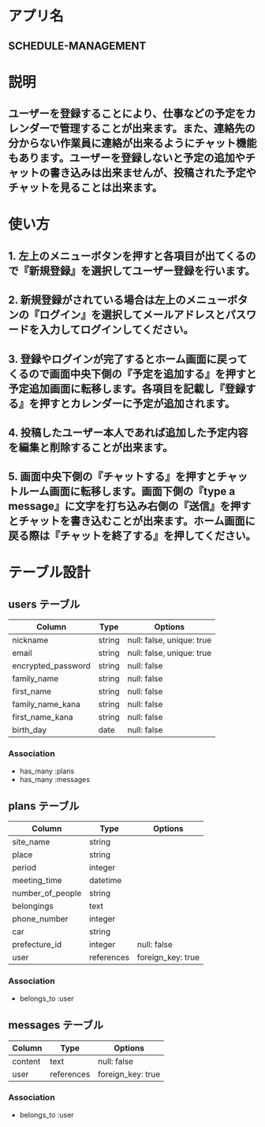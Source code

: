 # アプリ名

## SCHEDULE-MANAGEMENT

# 説明

## ユーザーを登録することにより、仕事などの予定をカレンダーで管理することが出来ます。また、連絡先の分からない作業員に連絡が出来るようにチャット機能もあります。ユーザーを登録しないと予定の追加やチャットの書き込みは出来ませんが、投稿された予定やチャットを見ることは出来ます。

# 使い方

## 1. 左上のメニューボタンを押すと各項目が出てくるので『新規登録』を選択してユーザー登録を行います。
## 2. 新規登録がされている場合は左上のメニューボタンの『ログイン』を選択してメールアドレスとパスワードを入力してログインしてください。
## 3. 登録やログインが完了するとホーム画面に戻ってくるので画面中央下側の『予定を追加する』を押すと予定追加画面に転移します。各項目を記載し『登録する』を押すとカレンダーに予定が追加されます。
## 4. 投稿したユーザー本人であれば追加した予定内容を編集と削除することが出来ます。
## 5. 画面中央下側の『チャットする』を押すとチャットルーム画面に転移します。画面下側の『type a message』に文字を打ち込み右側の『送信』を押すとチャットを書き込むことが出来ます。ホーム画面に戻る際は『チャットを終了する』を押してください。



# テーブル設計

## users テーブル

| Column             | Type   | Options                   |
| ------------------ | ------ | ------------------------- |
| nickname           | string | null: false, unique: true |
| email              | string | null: false, unique: true |
| encrypted_password | string | null: false               |
| family_name        | string | null: false               |
| first_name         | string | null: false               |
| family_name_kana   | string | null: false               |
| first_name_kana    | string | null: false               |
| birth_day          | date   | null: false               |

### Association

- has_many :plans
- has_many :messages

##  plans テーブル

| Column           | Type       | Options           |
| ---------------- | ---------- | ----------------- |
| site_name        | string     |                   |
| place            | string     |                   |
| period           | integer    |                   |
| meeting_time     | datetime   |                   |
| number_of_people | string     |                   |
| belongings       | text       |                   |
| phone_number     | integer    |                   |
| car              | string     |                   |
| prefecture_id    | integer    | null: false       |
| user             | references | foreign_key: true |

### Association

- belongs_to :user

## messages テーブル

| Column     | Type       | Options           |
| ---------- | ---------- | ----------------- |
| content    | text       | null: false       |
| user       | references | foreign_key: true |

### Association

- belongs_to :user
